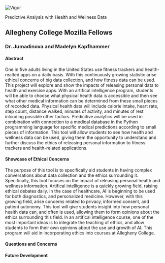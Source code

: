 ![Vigor](vigorLogo.png)

Predictive Analysis with Health and Wellness Data

## Allegheny College Mozilla Fellows

### Dr. Jumadinova and Madelyn Kapfhammer

#### Abstract

One in five adults living in the United States use fitness trackers and health-realted apps on a daily basis. With this continuously growing statistic arise ethical concerns of big data collection, and how fitness data can be used. This project will explore and show the impacts of releasing personal data to health and exercise apps. With an artifical intelligence program, students will be able to choose what physical health data is accessible and then see what other medical information can be determined from these small pieces of recorded data. Physical health data will include calorie intake, heart rate, step count, distance walked, minutes of activity, and minutes of rest inlcuding possible other factors. Predicitive analytics will be used in combination with connection to a medical database in the Python programming language for specific medical predictions according to small pieces of information. This tool will allow students to see how health and wellness data can be used, giving them the opportunity to understand and further discuss the ethics of releasing personal information to fitness trackers and health-related applications.

#### Showcase of Ethical Concerns

The purpose of this tool is to specifically aid students in having complex conversations about data collection and the ethics surrounding it. Specifically, this tool focuses on the impact of releasing personal health and wellness information. Artifical intelligence is a quickly growing field, raising ethical debates daily. In the case of healthcare, AI is beginning to be used for both diagnostics, and personalized medicine. However, with this growing field, arise concerns related to privacy, informed consent, and patient autonomy. This tool will give students insight into how personal health data can, and often is used, allowing them to form opinions about the ethics surrounding this field. In an artifical intelligence course, one of the most important ideas is to integrate the teaching of ethics, and allow students to form their own opinions about the use and growth of AI. This program will aid in incorporating ethics into courses at Allegheny College.

#### Questions and Concerns

#### Future Development
